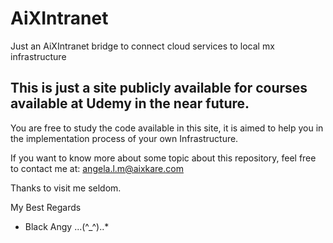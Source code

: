 # AiXIntranet
Just an AiXIntranet bridge to connect cloud services to local mx infrastructure

## This is just a site publicly available for courses available at Udemy in the near future.

You are free to study the code available in this site, it is aimed to help you in the implementation process of your own Infrastructure.

If you want to know more about some topic about this repository, feel free to contact me at: angela.l.m@aixkare.com

Thanks to visit me seldom.

My Best Regards 
- Black Angy  ...(^_^)..*

